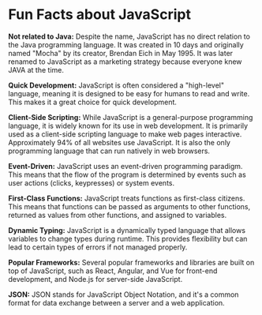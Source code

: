 # Fun Facts about JavaScript

**Not related to Java:** Despite the name, JavaScript has no direct relation to the Java programming language. It was created in 10 days and originally named "Mocha" by its creator, Brendan Eich in May 1995. It was later renamed to JavaScript as a marketing strategy because everyone knew JAVA at the time.

**Quick Development:** JavaScript is often considered a "high-level" language, meaning it is designed to be easy for humans to read and write. This makes it a great choice for quick development.

**Client-Side Scripting:** While JavaScript is a general-purpose programming language, it is widely known for its use in web development. It is primarily used as a client-side scripting language to make web pages interactive. Approximately 94% of all websites use JavaScript. It is also the only programming language that can run natively in web browsers.

**Event-Driven:** JavaScript uses an event-driven programming paradigm. This means that the flow of the program is determined by events such as user actions (clicks, keypresses) or system events.

**First-Class Functions:** JavaScript treats functions as first-class citizens. This means that functions can be passed as arguments to other functions, returned as values from other functions, and assigned to variables.

**Dynamic Typing:** JavaScript is a dynamically typed language that allows variables to change types during runtime. This provides flexibility but can lead to certain types of errors if not managed properly.

**Popular Frameworks:** Several popular frameworks and libraries are built on top of JavaScript, such as React, Angular, and Vue for front-end development, and Node.js for server-side JavaScript.

**JSON:** JSON stands for JavaScript Object Notation, and it's a common format for data exchange between a server and a web application.
